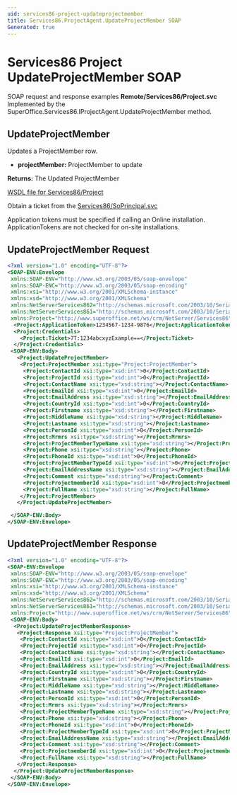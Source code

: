 ```yaml
---
uid: services86-project-updateprojectmember
title: Services86.ProjectAgent.UpdateProjectMember SOAP
Generated: true
---
```


# Services86 Project UpdateProjectMember SOAP

SOAP request and response examples **Remote/Services86/Project.svc**
Implemented by the <see cref="M:SuperOffice.Services86.IProjectAgent.UpdateProjectMember">SuperOffice.Services86.IProjectAgent.UpdateProjectMember</see> method.

## UpdateProjectMember

Updates a ProjectMember row.

* **projectMember:** ProjectMember to update

**Returns:** The Updated ProjectMember


[WSDL file for Services86/Project](../Services86-Project.md)

Obtain a ticket from the [Services86/SoPrincipal.svc](../SoPrincipal/index.md)

Application tokens must be specified if calling an Online installation. ApplicationTokens are not checked for on-site installations.

## UpdateProjectMember Request

```xml
<?xml version="1.0" encoding="UTF-8"?>
<SOAP-ENV:Envelope
 xmlns:SOAP-ENV="http://www.w3.org/2003/05/soap-envelope"
 xmlns:SOAP-ENC="http://www.w3.org/2003/05/soap-encoding"
 xmlns:xsi="http://www.w3.org/2001/XMLSchema-instance"
 xmlns:xsd="http://www.w3.org/2001/XMLSchema"
 xmlns:NetServerServices862="http://schemas.microsoft.com/2003/10/Serialization/Arrays"
 xmlns:NetServerServices861="http://schemas.microsoft.com/2003/10/Serialization/"
 xmlns:Project="http://www.superoffice.net/ws/crm/NetServer/Services86">
  <Project:ApplicationToken>1234567-1234-9876</Project:ApplicationToken>
  <Project:Credentials>
    <Project:Ticket>7T:1234abcxyzExample==</Project:Ticket>
  </Project:Credentials>
 <SOAP-ENV:Body>
   <Project:UpdateProjectMember>
    <Project:ProjectMember xsi:type="Project:ProjectMember">
     <Project:ContactId xsi:type="xsd:int">0</Project:ContactId>
     <Project:ProjectId xsi:type="xsd:int">0</Project:ProjectId>
     <Project:ContactName xsi:type="xsd:string"></Project:ContactName>
     <Project:EmailId xsi:type="xsd:int">0</Project:EmailId>
     <Project:EmailAddress xsi:type="xsd:string"></Project:EmailAddress>
     <Project:CountryId xsi:type="xsd:int">0</Project:CountryId>
     <Project:Firstname xsi:type="xsd:string"></Project:Firstname>
     <Project:MiddleName xsi:type="xsd:string"></Project:MiddleName>
     <Project:Lastname xsi:type="xsd:string"></Project:Lastname>
     <Project:PersonId xsi:type="xsd:int">0</Project:PersonId>
     <Project:Mrmrs xsi:type="xsd:string"></Project:Mrmrs>
     <Project:ProjectMemberTypeName xsi:type="xsd:string"></Project:ProjectMemberTypeName>
     <Project:Phone xsi:type="xsd:string"></Project:Phone>
     <Project:PhoneId xsi:type="xsd:int">0</Project:PhoneId>
     <Project:ProjectMemberTypeId xsi:type="xsd:int">0</Project:ProjectMemberTypeId>
     <Project:EmailAddressName xsi:type="xsd:string"></Project:EmailAddressName>
     <Project:Comment xsi:type="xsd:string"></Project:Comment>
     <Project:ProjectmemberId xsi:type="xsd:int">0</Project:ProjectmemberId>
     <Project:FullName xsi:type="xsd:string"></Project:FullName>
    </Project:ProjectMember>
   </Project:UpdateProjectMember>

 </SOAP-ENV:Body>
</SOAP-ENV:Envelope>

```


## UpdateProjectMember Response

```xml
<?xml version="1.0" encoding="UTF-8"?>
<SOAP-ENV:Envelope
 xmlns:SOAP-ENV="http://www.w3.org/2003/05/soap-envelope"
 xmlns:SOAP-ENC="http://www.w3.org/2003/05/soap-encoding"
 xmlns:xsi="http://www.w3.org/2001/XMLSchema-instance"
 xmlns:xsd="http://www.w3.org/2001/XMLSchema"
 xmlns:NetServerServices862="http://schemas.microsoft.com/2003/10/Serialization/Arrays"
 xmlns:NetServerServices861="http://schemas.microsoft.com/2003/10/Serialization/"
 xmlns:Project="http://www.superoffice.net/ws/crm/NetServer/Services86">
 <SOAP-ENV:Body>
  <Project:UpdateProjectMemberResponse>
   <Project:Response xsi:type="Project:ProjectMember">
    <Project:ContactId xsi:type="xsd:int">0</Project:ContactId>
    <Project:ProjectId xsi:type="xsd:int">0</Project:ProjectId>
    <Project:ContactName xsi:type="xsd:string"></Project:ContactName>
    <Project:EmailId xsi:type="xsd:int">0</Project:EmailId>
    <Project:EmailAddress xsi:type="xsd:string"></Project:EmailAddress>
    <Project:CountryId xsi:type="xsd:int">0</Project:CountryId>
    <Project:Firstname xsi:type="xsd:string"></Project:Firstname>
    <Project:MiddleName xsi:type="xsd:string"></Project:MiddleName>
    <Project:Lastname xsi:type="xsd:string"></Project:Lastname>
    <Project:PersonId xsi:type="xsd:int">0</Project:PersonId>
    <Project:Mrmrs xsi:type="xsd:string"></Project:Mrmrs>
    <Project:ProjectMemberTypeName xsi:type="xsd:string"></Project:ProjectMemberTypeName>
    <Project:Phone xsi:type="xsd:string"></Project:Phone>
    <Project:PhoneId xsi:type="xsd:int">0</Project:PhoneId>
    <Project:ProjectMemberTypeId xsi:type="xsd:int">0</Project:ProjectMemberTypeId>
    <Project:EmailAddressName xsi:type="xsd:string"></Project:EmailAddressName>
    <Project:Comment xsi:type="xsd:string"></Project:Comment>
    <Project:ProjectmemberId xsi:type="xsd:int">0</Project:ProjectmemberId>
    <Project:FullName xsi:type="xsd:string"></Project:FullName>
   </Project:Response>
  </Project:UpdateProjectMemberResponse>
 </SOAP-ENV:Body>
</SOAP-ENV:Envelope>

```

